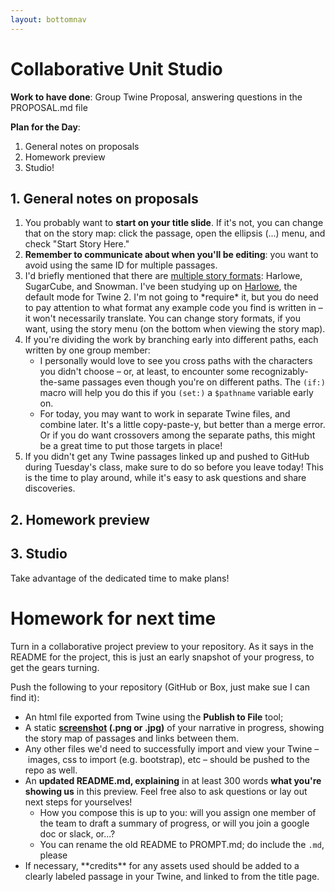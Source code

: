 ```yaml
---
layout: bottomnav
---
```


# Collaborative Unit Studio

**Work to have done**: Group Twine Proposal, answering questions in the PROPOSAL.md file

**Plan for the Day**:

1. General notes on proposals
2. Homework preview
3. Studio!

## 1. General notes on proposals

<ol class="spaced">
  <li>You probably want to <strong>start on your title slide</strong>. If it's not, you can change that on the story map: click the passage, open the ellipsis (...) menu, and check "Start Story Here."</li>
  <li><strong>Remember to communicate about when you'll be editing</strong>: you want to avoid using the same ID for multiple passages.</li>
  <li>I'd briefly mentioned that there are <a href="https://twinery.org/wiki/twine2:how_to_choose_a_story_format">multiple story formats</a>: Harlowe, SugarCube, and Snowman. I've been studying up on <a href="https://twine2.neocities.org">Harlowe</a>, the default mode for Twine 2. I'm not going to *require* it, but you do need to pay attention to what format any example code you find is written in – it won't necessarily translate. You can change story formats, if you want, using the story menu (on the bottom when viewing the story map).</li>
  <li>If you're dividing the work by branching early into different paths, each written by one group member:
    <ul>
    <li>I personally would love to see you cross paths with the characters you didn't choose – or, at least, to encounter some recognizably-the-same passages even though you're on different paths. The <code>(if:)</code> macro will help you do this if you <code>(set:)</code> a <code>$pathname</code> variable early on.</li>
    <li>For today, you may want to work in separate Twine files, and combine later. It's a little copy-paste-y, but better than a merge error. Or if you do want crossovers among the separate paths, this might be a great time to put those targets in place!</li>
    </ul>
  </li>
  <li>If you didn't get any Twine passages linked up and pushed to GitHub during Tuesday's class, make sure to do so before you leave today! This is the time to play around, while it's easy to ask questions and share discoveries.
  </li>
</ol>

## 2. Homework preview

## 3. Studio
Take advantage of the dedicated time to make plans!




# Homework for next time

Turn in a collaborative project preview to your repository. As it says in the README for the project, this is just an early snapshot of your progress, to get the gears turning.

Push the following to your repository (GitHub or Box, just make sue I can find it): <ul>
<li>An html file exported from Twine using the <strong>Publish to File</strong> tool;</li>
<li>A static <strong><a href="https://www.take-a-screenshot.org/">screenshot</a> (.png or .jpg)</strong> of your narrative in progress, showing the story map of passages and links between them.</li>
<li>Any other files we'd need to successfully import and view your Twine – images, css to import (e.g. bootstrap), etc – should be pushed to the repo as well.</li>
<li>An <strong>updated README.md, explaining</strong> in at least 300 words <strong>what you're showing us</strong> in this preview. Feel free also to ask questions or lay out next steps for yourselves! <ul><li>How you compose this is up to you: will you assign one member of the team to draft a summary of progress, or will you join a google doc or slack, or...?</li><li>You can rename the old README to PROMPT.md; do include the <code>.md</code>, please</ul></li>
<li>If necessary, **credits** for any assets used should be added to a clearly labeled passage in your Twine, and linked to from the title page.</li>
</ul>
